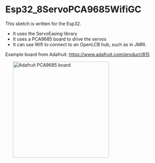 # Esp32_8ServoPCA9685WifiGC

This sketch is written for the Esp32.  
- It uses the ServoEasing library
- It uses a PCA9685 board to drive the servos
- It can use Wifi to connect to an OpenLCB hub, such as in JMRI.

Example board from Adafruit: https://www.adafruit.com/product/815
<ul>
<img src="https://github.com/user-attachments/assets/f3faba24-58b8-4c95-80c0-9db9cba9a8f3" alt="Adafruit PCA9685 board" width="300">
